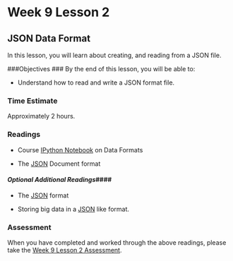 # Week 9 Lesson 2 #
## JSON Data Format ##

In this lesson, you will learn about creating, and reading from a JSON file.

###Objectives ###
By the end of this lesson, you will be able to:

- Understand how to read and write a JSON format file.


### Time Estimate ###

Approximately 2 hours.

### Readings ####

- Course [IPython Notebook](notebooks/json-dataformats.ipynb) on Data Formats

- The [JSON](https://en.wikipedia.org/wiki/JSON) Document format

#### *Optional Additional Readings*####

- The [JSON](http://json.org/) format

- Storing big data in a [JSON](http://smallworldbigdata.com/tag/json/) like format.

### Assessment ###

When you have completed and worked through the above readings, please take the [Week 9 Lesson 2 Assessment](https://learn.illinois.edu/mod/quiz/view.php?id=1095578).
